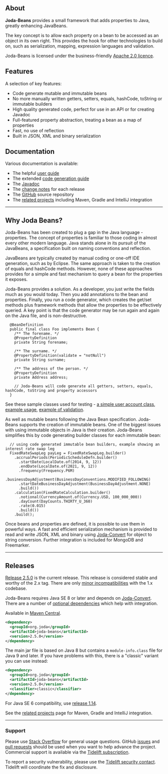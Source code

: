 ## <i></i> About

**Joda-Beans** provides a small framework that adds properties to Java, greatly enhancing JavaBeans.

The key concept is to allow each property on a bean to be accessed as an object in its own right.
This provides the hook for other technologies to build on, such as serialization, mapping,
expression languages and validation.

Joda-Beans is licensed under the business-friendly [Apache 2.0 licence](licensecover.html).


## <i></i> Features

A selection of key features:

* Code generate mutable and immutable beans
* No more manually written getters, setters, equals, hashCode, toString or immutable builders
* High quality generated code, perfect for use in an API or for creating Javadoc
* Full-featured property abstraction, treating a bean as a map of properties
* Fast, no use of reflection
* Built in JSON, XML and binary serialization


## <i></i> Documentation

Various documentation is available:

* The helpful [user guide](userguide.html)
* The extended [code generation guide](userguide-codegen.html)
* The [Javadoc](apidocs/index.html)
* The [change notes](changes-report.html) for each release
* The [GitHub](https://github.com/JodaOrg/joda-beans) source repository
* The [related projects](related.html) including Maven, Gradle and IntelliJ integration


---

## <i></i> Why Joda Beans?

Joda-Beans has been created to plug a gap in the Java language - properties.
The concept of properties is familiar to those coding in almost every other modern language.
Java stands alone in its pursuit of the JavaBeans, a specification built on naming conventions and reflection.

JavaBeans are typically created by manual coding or one-off IDE generation, such as by Eclipse.
The same approach is taken to the creation of equals and hashCode methods.
However, none of these approaches provides for a simple and fast mechanism to query a bean for the properties it exposes.

Joda-Beans provides a solution. As a developer, you just write the fields much as you would today.
Then you add annotations to the bean and properties.
Finally, you run a code generator, which creates the get/set methods plus framework methods that allow the properties
to be effectively queried.
A key point is that the code generator may be run again and again on the Java file, and is non-destructive.

```
  @BeanDefinition
  public final class Foo implements Bean {
    /** The forename. */
    @PropertyDefinition
    private String forename;

    /** The surname. */
    @PropertyDefinition(validate = "notNull")
    private String surname;

    /** The address of the person. */
    @PropertyDefinition
    private Address address;
    
    // Joda-Beans will code generate all getters, setters, equals, hashCode, toString and property accessors
  }
```

See these sample classes used for testing -
[a simple user account class](https://github.com/JodaOrg/joda-beans/blob/v2.0/src/test/java/org/joda/beans/gen/UserAccount.java#L32),
[example usage](https://github.com/JodaOrg/joda-beans/blob/v2.0/src/test/java/org/joda/beans/Examples.java#L22),
[example of validation](https://github.com/JodaOrg/joda-beans/blob/v2.0/src/test/java/org/joda/beans/gen/ValidateBean.java#L33).

As well as mutable beans following the Java Bean specification. Joda-Beans supports the creation of immutable beans.
One of the biggest issues with using immutable objects in Java is their creation.
Joda-Beans simplifies this by code generating builder classes for each immutable bean:

```
  // using code generated immutable bean builders, example showing an interest rate swap leg
  FixedRateSwapLeg payLeg = FixedRateSwapLeg.builder()
    .accrualPeriods(PeriodicScheduleDefn.builder()
      .startDate(LocalDate.of(2014, 9, 12))
      .endDate(LocalDate.of(2021, 9, 12))
      .frequency(Frequency.P6M)
      .businessDayAdjustment(BusinessDayConventions.MODIFIED_FOLLOWING)
      .startDateBusinessDayAdjustment(BusinessDayAdjustment.NONE)
      .build())
    .calculation(FixedRateCalculation.builder()
      .notional(CurrencyAmount.of(Currency.USD, 100_000_000))
      .dayCount(DayCounts.THIRTY_U_360)
      .rate(0.015)
      .build())
    .build();
```

Once beans and properties are defined, it is possible to use them in powerful ways.
A fast and efficient serialization mechanism is provided to read and write JSON, XML and binary
using [Joda-Convert](/joda-convert/) for object to string conversion.
Further integration is included for MongoDB and Freemarker.

---

## <i></i> Releases

[Release 2.5.0](download.html) is the current release.
This release is considered stable and worthy of the 2.x tag.
There are only [minor incompatibilities](migration.html) with the 1.x codebase.

Joda-Beans requires Java SE 8 or later and depends on [Joda-Convert](/joda-convert/).
There are a number of [optional dependencies](dependencies.html) which help with integration.

Available in [Maven Central](https://search.maven.org/search?q=g:org.joda%20AND%20a:joda-beans&core=gav).

```xml
<dependency>
  <groupId>org.joda</groupId>
  <artifactId>joda-beans</artifactId>
  <version>2.5.0</version>
</dependency>
```

The main jar file is based on Java 8 but contains a `module-info.class` file for Java 9 and later.
If you have problems with this, there is a "classic" variant you can use instead:

```xml
<dependency>
  <groupId>org.joda</groupId>
  <artifactId>joda-beans</artifactId>
  <version>2.5.0</version>
  <classifier>classic</classifier>
</dependency>
```

For Java SE 6 compatibility, use [release 1.14](https://github.com/JodaOrg/joda-beans/releases/tag/v1.14).

See the [related projects](related.html) page for Maven, Gradle and IntelliJ integration.


---

### Support

Please use [Stack Overflow](https://stackoverflow.com/search?q=joda-beans) for general usage questions.
GitHub [issues](https://github.com/JodaOrg/joda-beans/issues) and [pull requests](https://github.com/JodaOrg/joda-beans/pulls)
should be used when you want to help advance the project.
Commercial support is available via the
[Tidelift subscription](https://tidelift.com/subscription/pkg/maven-org-joda-joda-beans?utm_source=maven-org-joda-joda-beans&utm_medium=referral&utm_campaign=website).

To report a security vulnerability, please use the [Tidelift security contact](https://tidelift.com/security).
Tidelift will coordinate the fix and disclosure.
